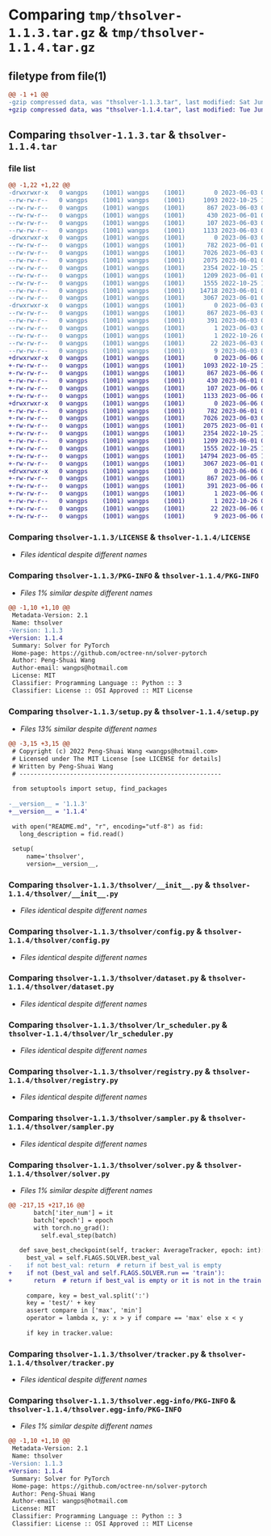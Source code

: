 # Comparing `tmp/thsolver-1.1.3.tar.gz` & `tmp/thsolver-1.1.4.tar.gz`

## filetype from file(1)

```diff
@@ -1 +1 @@
-gzip compressed data, was "thsolver-1.1.3.tar", last modified: Sat Jun  3 03:40:21 2023, max compression
+gzip compressed data, was "thsolver-1.1.4.tar", last modified: Tue Jun  6 03:28:24 2023, max compression
```

## Comparing `thsolver-1.1.3.tar` & `thsolver-1.1.4.tar`

### file list

```diff
@@ -1,22 +1,22 @@
-drwxrwxr-x   0 wangps    (1001) wangps    (1001)        0 2023-06-03 03:40:21.684440 thsolver-1.1.3/
--rw-rw-r--   0 wangps    (1001) wangps    (1001)     1093 2022-10-25 12:13:18.000000 thsolver-1.1.3/LICENSE
--rw-rw-r--   0 wangps    (1001) wangps    (1001)      867 2023-06-03 03:40:21.684440 thsolver-1.1.3/PKG-INFO
--rw-rw-r--   0 wangps    (1001) wangps    (1001)      430 2023-06-01 09:42:54.000000 thsolver-1.1.3/README.md
--rw-rw-r--   0 wangps    (1001) wangps    (1001)      107 2023-06-03 03:40:21.684440 thsolver-1.1.3/setup.cfg
--rw-rw-r--   0 wangps    (1001) wangps    (1001)     1133 2023-06-03 03:13:18.000000 thsolver-1.1.3/setup.py
-drwxrwxr-x   0 wangps    (1001) wangps    (1001)        0 2023-06-03 03:40:21.684440 thsolver-1.1.3/thsolver/
--rw-rw-r--   0 wangps    (1001) wangps    (1001)      782 2023-06-01 09:42:51.000000 thsolver-1.1.3/thsolver/__init__.py
--rw-rw-r--   0 wangps    (1001) wangps    (1001)     7026 2023-06-03 03:14:22.000000 thsolver-1.1.3/thsolver/config.py
--rw-rw-r--   0 wangps    (1001) wangps    (1001)     2075 2023-06-01 09:42:51.000000 thsolver-1.1.3/thsolver/dataset.py
--rw-rw-r--   0 wangps    (1001) wangps    (1001)     2354 2022-10-25 12:13:18.000000 thsolver-1.1.3/thsolver/lr_scheduler.py
--rw-rw-r--   0 wangps    (1001) wangps    (1001)     1209 2023-06-01 09:51:14.000000 thsolver-1.1.3/thsolver/registry.py
--rw-rw-r--   0 wangps    (1001) wangps    (1001)     1555 2022-10-25 12:13:18.000000 thsolver-1.1.3/thsolver/sampler.py
--rw-rw-r--   0 wangps    (1001) wangps    (1001)    14718 2023-06-01 09:42:54.000000 thsolver-1.1.3/thsolver/solver.py
--rw-rw-r--   0 wangps    (1001) wangps    (1001)     3067 2023-06-01 09:42:54.000000 thsolver-1.1.3/thsolver/tracker.py
-drwxrwxr-x   0 wangps    (1001) wangps    (1001)        0 2023-06-03 03:40:21.684440 thsolver-1.1.3/thsolver.egg-info/
--rw-rw-r--   0 wangps    (1001) wangps    (1001)      867 2023-06-03 03:40:21.000000 thsolver-1.1.3/thsolver.egg-info/PKG-INFO
--rw-rw-r--   0 wangps    (1001) wangps    (1001)      391 2023-06-03 03:40:21.000000 thsolver-1.1.3/thsolver.egg-info/SOURCES.txt
--rw-rw-r--   0 wangps    (1001) wangps    (1001)        1 2023-06-03 03:40:21.000000 thsolver-1.1.3/thsolver.egg-info/dependency_links.txt
--rw-rw-r--   0 wangps    (1001) wangps    (1001)        1 2022-10-26 01:01:16.000000 thsolver-1.1.3/thsolver.egg-info/not-zip-safe
--rw-rw-r--   0 wangps    (1001) wangps    (1001)       22 2023-06-03 03:40:21.000000 thsolver-1.1.3/thsolver.egg-info/requires.txt
--rw-rw-r--   0 wangps    (1001) wangps    (1001)        9 2023-06-03 03:40:21.000000 thsolver-1.1.3/thsolver.egg-info/top_level.txt
+drwxrwxr-x   0 wangps    (1001) wangps    (1001)        0 2023-06-06 03:28:24.460970 thsolver-1.1.4/
+-rw-rw-r--   0 wangps    (1001) wangps    (1001)     1093 2022-10-25 12:13:18.000000 thsolver-1.1.4/LICENSE
+-rw-rw-r--   0 wangps    (1001) wangps    (1001)      867 2023-06-06 03:28:24.460970 thsolver-1.1.4/PKG-INFO
+-rw-rw-r--   0 wangps    (1001) wangps    (1001)      430 2023-06-01 09:42:54.000000 thsolver-1.1.4/README.md
+-rw-rw-r--   0 wangps    (1001) wangps    (1001)      107 2023-06-06 03:28:24.460970 thsolver-1.1.4/setup.cfg
+-rw-rw-r--   0 wangps    (1001) wangps    (1001)     1133 2023-06-06 03:26:21.000000 thsolver-1.1.4/setup.py
+drwxrwxr-x   0 wangps    (1001) wangps    (1001)        0 2023-06-06 03:28:24.460970 thsolver-1.1.4/thsolver/
+-rw-rw-r--   0 wangps    (1001) wangps    (1001)      782 2023-06-01 09:42:51.000000 thsolver-1.1.4/thsolver/__init__.py
+-rw-rw-r--   0 wangps    (1001) wangps    (1001)     7026 2023-06-03 03:14:22.000000 thsolver-1.1.4/thsolver/config.py
+-rw-rw-r--   0 wangps    (1001) wangps    (1001)     2075 2023-06-01 09:42:51.000000 thsolver-1.1.4/thsolver/dataset.py
+-rw-rw-r--   0 wangps    (1001) wangps    (1001)     2354 2022-10-25 12:13:18.000000 thsolver-1.1.4/thsolver/lr_scheduler.py
+-rw-rw-r--   0 wangps    (1001) wangps    (1001)     1209 2023-06-01 09:51:14.000000 thsolver-1.1.4/thsolver/registry.py
+-rw-rw-r--   0 wangps    (1001) wangps    (1001)     1555 2022-10-25 12:13:18.000000 thsolver-1.1.4/thsolver/sampler.py
+-rw-rw-r--   0 wangps    (1001) wangps    (1001)    14794 2023-06-05 14:26:07.000000 thsolver-1.1.4/thsolver/solver.py
+-rw-rw-r--   0 wangps    (1001) wangps    (1001)     3067 2023-06-01 09:42:54.000000 thsolver-1.1.4/thsolver/tracker.py
+drwxrwxr-x   0 wangps    (1001) wangps    (1001)        0 2023-06-06 03:28:24.460970 thsolver-1.1.4/thsolver.egg-info/
+-rw-rw-r--   0 wangps    (1001) wangps    (1001)      867 2023-06-06 03:28:24.000000 thsolver-1.1.4/thsolver.egg-info/PKG-INFO
+-rw-rw-r--   0 wangps    (1001) wangps    (1001)      391 2023-06-06 03:28:24.000000 thsolver-1.1.4/thsolver.egg-info/SOURCES.txt
+-rw-rw-r--   0 wangps    (1001) wangps    (1001)        1 2023-06-06 03:28:24.000000 thsolver-1.1.4/thsolver.egg-info/dependency_links.txt
+-rw-rw-r--   0 wangps    (1001) wangps    (1001)        1 2022-10-26 01:01:16.000000 thsolver-1.1.4/thsolver.egg-info/not-zip-safe
+-rw-rw-r--   0 wangps    (1001) wangps    (1001)       22 2023-06-06 03:28:24.000000 thsolver-1.1.4/thsolver.egg-info/requires.txt
+-rw-rw-r--   0 wangps    (1001) wangps    (1001)        9 2023-06-06 03:28:24.000000 thsolver-1.1.4/thsolver.egg-info/top_level.txt
```

### Comparing `thsolver-1.1.3/LICENSE` & `thsolver-1.1.4/LICENSE`

 * *Files identical despite different names*

### Comparing `thsolver-1.1.3/PKG-INFO` & `thsolver-1.1.4/PKG-INFO`

 * *Files 1% similar despite different names*

```diff
@@ -1,10 +1,10 @@
 Metadata-Version: 2.1
 Name: thsolver
-Version: 1.1.3
+Version: 1.1.4
 Summary: Solver for PyTorch
 Home-page: https://github.com/octree-nn/solver-pytorch
 Author: Peng-Shuai Wang
 Author-email: wangps@hotmail.com
 License: MIT
 Classifier: Programming Language :: Python :: 3
 Classifier: License :: OSI Approved :: MIT License
```

### Comparing `thsolver-1.1.3/setup.py` & `thsolver-1.1.4/setup.py`

 * *Files 13% similar despite different names*

```diff
@@ -3,15 +3,15 @@
 # Copyright (c) 2022 Peng-Shuai Wang <wangps@hotmail.com>
 # Licensed under The MIT License [see LICENSE for details]
 # Written by Peng-Shuai Wang
 # --------------------------------------------------------
 
 from setuptools import setup, find_packages
 
-__version__ = '1.1.3'
+__version__ = '1.1.4'
 
 with open("README.md", "r", encoding="utf-8") as fid:
   long_description = fid.read()
 
 setup(
     name='thsolver',
     version=__version__,
```

### Comparing `thsolver-1.1.3/thsolver/__init__.py` & `thsolver-1.1.4/thsolver/__init__.py`

 * *Files identical despite different names*

### Comparing `thsolver-1.1.3/thsolver/config.py` & `thsolver-1.1.4/thsolver/config.py`

 * *Files identical despite different names*

### Comparing `thsolver-1.1.3/thsolver/dataset.py` & `thsolver-1.1.4/thsolver/dataset.py`

 * *Files identical despite different names*

### Comparing `thsolver-1.1.3/thsolver/lr_scheduler.py` & `thsolver-1.1.4/thsolver/lr_scheduler.py`

 * *Files identical despite different names*

### Comparing `thsolver-1.1.3/thsolver/registry.py` & `thsolver-1.1.4/thsolver/registry.py`

 * *Files identical despite different names*

### Comparing `thsolver-1.1.3/thsolver/sampler.py` & `thsolver-1.1.4/thsolver/sampler.py`

 * *Files identical despite different names*

### Comparing `thsolver-1.1.3/thsolver/solver.py` & `thsolver-1.1.4/thsolver/solver.py`

 * *Files 1% similar despite different names*

```diff
@@ -217,15 +217,16 @@
       batch['iter_num'] = it
       batch['epoch'] = epoch
       with torch.no_grad():
         self.eval_step(batch)
 
   def save_best_checkpoint(self, tracker: AverageTracker, epoch: int):
     best_val = self.FLAGS.SOLVER.best_val
-    if not best_val: return  # return if best_val is empty
+    if not (best_val and self.FLAGS.SOLVER.run == 'train'):
+      return  # return if best_val is empty or it is not in the train mode
 
     compare, key = best_val.split(':')
     key = 'test/' + key
     assert compare in ['max', 'min']
     operator = lambda x, y: x > y if compare == 'max' else x < y
 
     if key in tracker.value:
```

### Comparing `thsolver-1.1.3/thsolver/tracker.py` & `thsolver-1.1.4/thsolver/tracker.py`

 * *Files identical despite different names*

### Comparing `thsolver-1.1.3/thsolver.egg-info/PKG-INFO` & `thsolver-1.1.4/thsolver.egg-info/PKG-INFO`

 * *Files 1% similar despite different names*

```diff
@@ -1,10 +1,10 @@
 Metadata-Version: 2.1
 Name: thsolver
-Version: 1.1.3
+Version: 1.1.4
 Summary: Solver for PyTorch
 Home-page: https://github.com/octree-nn/solver-pytorch
 Author: Peng-Shuai Wang
 Author-email: wangps@hotmail.com
 License: MIT
 Classifier: Programming Language :: Python :: 3
 Classifier: License :: OSI Approved :: MIT License
```

